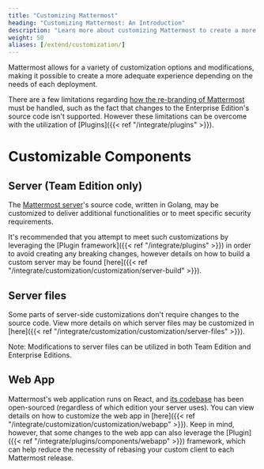 ```yaml
---
title: "Customizing Mattermost"
heading: "Customizing Mattermost: An Introduction"
description: "Learn more about customizing Mattermost to create a more personalized experience depending on the needs of your deployment."
weight: 50
aliases: [/extend/customization/]
---
```


Mattermost allows for a variety of customization options and modifications, making it possible to create a more adequate experience depending on the needs of each deployment.

There are a few limitations regarding [how the re-branding of Mattermost](https://mattermost.com/trademark-standards-of-use/) must be handled, such as the fact that changes to the Enterprise Edition's source code isn't supported. However these limitations can be overcome with the utilization of [Plugins]({{< ref "/integrate/plugins" >}}).

# Customizable Components

## Server (Team Edition only)

The [Mattermost server](https://github.com/mattermost/mattermost-server)'s source code, written in Golang, may be customized to deliver additional functionalities or to meet specific security requirements.

It's recommended that you attempt to meet such customizations by leveraging the [Plugin framework]({{< ref "/integrate/plugins" >}}) in order to avoid creating any breaking changes, however details on how to build a custom server may be found [here]({{< ref "/integrate/customization/customization/server-build" >}}).

## Server files

Some parts of server-side customizations don't require changes to the source code. View more details on which server files may be customized in [here]({{< ref "/integrate/customization/customization/server-files" >}}).

Note: Modifications to server files can be utilized in both Team Edition and Enterprise Editions.

## Web App

Mattermost's web application runs on React, and [its codebase](https://github.com/mattermost/mattermost-webapp) has been open-sourced (regardless of which edition your server uses). You can view details on how to customize the web app in [here]({{< ref "/integrate/customization/customization/webapp" >}}). Keep in mind, however, that some changes to the web app can also leverage the [Plugin]({{< ref "/integrate/plugins/components/webapp" >}}) framework, which can help reduce the necessity of rebasing your custom client to each Mattermost release.
